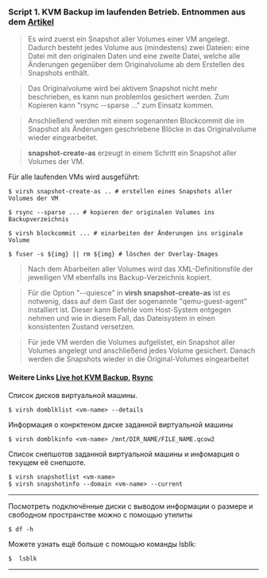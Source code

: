 ### Script 1. KVM Backup im laufenden Betrieb. Entnommen aus dem [Artikel](https://blog.tausys.de/2016/02/15/backup-der-vms-im-laufenden-betrieb-mit-libvirt/)

> Es wird zuerst ein Snapshot aller Volumes einer VM angelegt. Dadurch besteht jedes Volume aus (mindestens) zwei Dateien: eine Datei mit den originalen Daten und eine zweite Datei, welche alle Änderungen gegenüber dem Originalvolume ab dem Erstellen des Snapshots enthält. 

> Das Originalvolume wird bei aktivem Snapshot nicht mehr beschrieben, es kann nun problemlos gesichert werden. Zum Kopieren kann "rsync --sparse ..." zum Einsatz kommen.

> Anschließend werden mit einem sogenannten Blockcommit die im Snapshot als Änderungen geschriebene Blöcke in das Originalvolume wieder eingearbeitet.

> **snapshot-create-as** erzeugt in einem Schritt ein Snapshot aller Volumes der VM. 

Für alle laufenden VMs wird ausgeführt:
```
$ virsh snapshot-create-as .. # erstellen eines Snapshots aller Volumes der VM
```
```
$ rsync --sparse ... # kopieren der originalen Volumes ins Backupverzeichnis
```
```
$ virsh blockcommit ... # einarbeiten der Änderungen ins originale Volume
```
```
$ fuser -s ${img} || rm ${img} # löschen der Overlay-Images
```

> Nach dem Abarbeiten aller Volumes wird das XML-Definitionsfile der jeweiligen VM ebenfalls ins Backup-Verzeichnis kopiert.

> Für die Option "--quiesce" in **virsh snapshot-create-as** ist es notwenig, dass auf dem Gast der sogenannte "qemu-guest-agent" installiert ist. Dieser kann Befehle vom Host-System entgegen nehmen und wie in diesem Fall, das Dateisystem in einen konsistenten Zustand versetzen.

> Für jede VM werden die Volumes aufgelistet, ein Snapshot aller Volumes angelegt und anschließend jedes Volume gesichert. Danach werden die Snapshots wieder in die Original-Volumes eingearbeitet 

#### Weitere Links [Live hot KVM Backup](https://serveradmin.ru/kvm-backup/), [Rsync](https://serveradmin.ru/rsync-nastroyka-bekapa-na-centos-debian-ubuntu/)

Список дисков виртуальной машины.

```
$ virsh domblklist <vm-name> --details
```

Информация о конрктеном диске заданной виртуальной машины
```
$ virsh domblkinfo <vm-name> /mnt/DIR_NAME/FILE_NAME.qcow2
```

Список снепшотов заданной виртуальной машины и инфомарция о текущем её снепшоте.
```
$ virsh snapshotlist <vm-name>
$ virsh snapshotinfo --domain <vm-name> --current
```

****

Посмотреть подключённые диски с выводом информации о размере и свободном пространстве можно с помощью утилиты 
```
$ df -h
```
Можете узнать ещё больше с помощью команды lsblk:
```
$  lsblk
```

****

